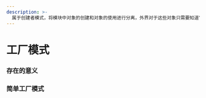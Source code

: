 ```yaml
---
description: >-
  属于创建者模式，将模块中对象的创建和对象的使用进行分离，外界对于这些对象只需要知道它们的接口，而不需要知道其中具体的实现细节，以此来使整个系统的设计更加符合单一职责的原则。
---
```


# 工厂模式

### 存在的意义

### 简单工厂模式

>



